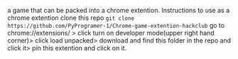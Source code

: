  a game that can be packed into a chrome extention. Instructions to use as a chrome extention
clone this repo  ```git clone https://github.com/PyProgramer-1/Chrome-game-extention-hackclub```
go to chrome://extensions/ >
click turn on developer mode(upper right hand corner)> 
click load unpacked> 
download and find this folder in the repo and click it>
pin this extention and click on it.


 
